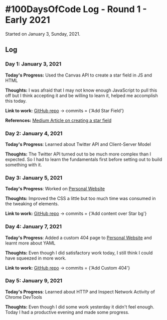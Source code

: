 # #100DaysOfCode Log - Round 1 - Early 2021

Started on January 3, Sunday, 2021.

## Log

### Day 1: January 3, 2021

**Today's Progress:** Used the Canvas API to create a star field in JS and HTML

**Thoughts:** I was afraid that I may not know enough JavaScript to pull this off but I think accepting it and be willing to learn it, helped me accomplish this today.

**Link to work:** [GitHub repo][home] -> commits = {'Add Star Field'}

**References:** [Medium Article on creating a star field](https://medium.com/better-programming/fun-with-html-canvas-lets-create-a-star-field-a46b0fed5002)

### Day 2: January 4, 2021

**Today's Progress**: Learned about Twitter API and Client-Server Model

**Thoughts:** The Twitter API turned out to be much more complex than I expected. So I had to learn the fundamentals first before setting out to build something with it.

### Day 3: January 5, 2021

**Today's Progress**: Worked on [Personal Website][pw] 

**Thoughts:** Improved the CSS a little but too much time was consumed in the tweaking of elements.

**Link to work:** [GitHub repo][home] -> commits = {'Add content over Star bg'}

### Day 4: January 7, 2021

**Today's Progress**: Added a custom 404 page to [Personal Website][pw] and learnt more about YAML

**Thoughts:** Even though I did satisfactory work today, I still think I could have squeezed in more work.

**Link to work:** [GitHub repo][home] -> commits = {'Add Custom 404'}

### Day 5: January 9, 2021

**Today's Progress**: Learned about HTTP and Inspect Network Activity of Chrome DevTools

**Thoughts:** Even though I did some work yesterday it didn't feel enough. Today I had a productive evening and made some progress.

<!--
Sample
### Day 0: February 30, 2016 (Example 1)

**Today's Progress**: Fixed CSS, worked on canvas functionality for the app.

**Thoughts:** I really struggled with CSS, but, overall, I feel like I am slowly getting better at it. Canvas is still new for me, but I managed to figure out some basic functionality.

**Link to work:** [Calculator App](http://www.example.com)
-->

<!-- link references -->
[home]: https://github.com/krithvi/krithvi.github.io
[pw]: krithvi.github.io
